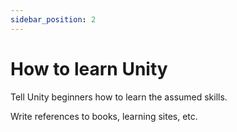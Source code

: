 ```yaml
---
sidebar_position: 2
---
```


# How to learn Unity

Tell Unity beginners how to learn the assumed skills.

Write references to books, learning sites, etc.
